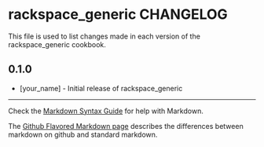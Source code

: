 rackspace_generic CHANGELOG
===========================

This file is used to list changes made in each version of the rackspace_generic cookbook.

0.1.0
-----
- [your_name] - Initial release of rackspace_generic

- - -
Check the [Markdown Syntax Guide](http://daringfireball.net/projects/markdown/syntax) for help with Markdown.

The [Github Flavored Markdown page](http://github.github.com/github-flavored-markdown/) describes the differences between markdown on github and standard markdown.
